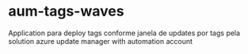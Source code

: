 # aum-tags-waves
Application para deploy tags conforme janela de updates por tags pela solution azure update manager with automation account
